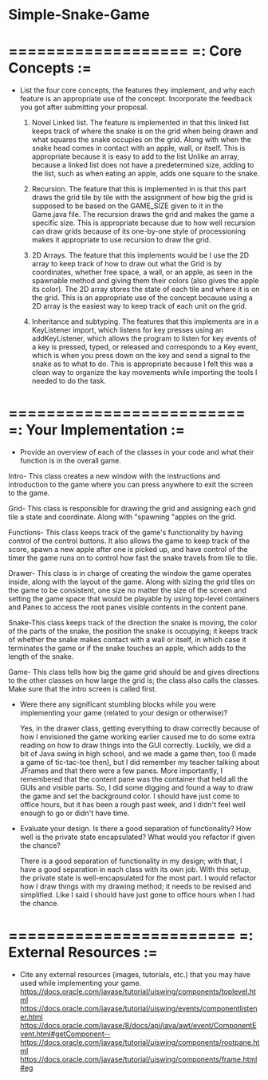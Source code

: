 # Simple-Snake-Game
===================
=: Core Concepts :=
===================

- List the four core concepts, the features they implement, and why each feature
  is an appropriate use of the concept. Incorporate the feedback you got after
  submitting your proposal.

  1. Novel Linked list. The feature is implemented in that this linked list keeps track of where the snake
  is on the grid when being drawn and what squares the snake occupies on the grid. Along with when the snake
  head comes in contact with an apple, wall, or itself. This is appropriate because it is easy to add to the list
  Unlike an array, because a linked list does not have a predetermined size, adding to the list, such as when eating an
  apple, adds one square to the snake.

  2. Recursion. The feature that this is implemented in is that this part draws the grid tile by tile
  with the assignment of how big the grid is supposed to be based on the GAME_SIZE given to it in the Game.java file.
  The recursion draws the grid and makes the game a specific size. This is appropriate because due to
  how well recursion can draw grids because of its one-by-one style of processioning makes it appropriate to use
  recursion to draw the grid.

  3. 2D Arrays. The feature that this implements would be I use the 2D array to keep track of how to draw out what the
  Grid is by coordinates, whether free space, a wall, or an apple, as seen in the spawnable method
  and giving them their colors (also gives the apple its color). The 2D array stores the state of each tile and where
  it is on the grid. This is an appropriate use of the concept because using a 2D array is the easiest way to keep
  track of each unit on the grid.

  4. Inheritance and subtyping. The features that this implements are in a KeyListener import, which listens for key
  presses using an addKeyListener, which allows the program to listen for key events of a key is pressed, typed, or released
  and corresponds to a Key event, which is when you press down on the key and send a signal to the snake as to what
  to do. This is appropriate because I felt this was a clean way to organize the kay movements while importing the
  tools I needed to do the task.

=========================
=: Your Implementation :=
=========================

- Provide an overview of each of the classes in your code and what their function is in the overall game.

Intro- This class creates a new window with the instructions and introduction to the game where you can press anywhere to exit the screen to the game.

Grid- This class is responsible for drawing the grid and assigning each grid tile a state and coordinate.
Along with "spawning "apples on the grid.

Functions- This class keeps track of the game's functionality by having control of the control buttons.
It also allows the game to keep track of the score, spawn a new apple after one is picked up, and have control of the
timer the game runs on to control how fast the snake travels from tile to tile.

Drawer- This class is in charge of creating the window the game operates inside, along with the layout of the game.
Along with sizing the grid tiles on the game to be consistent, one size no matter the size of the screen and setting the game space that would be playable by using top-level containers and Panes to access the root panes visible contents in the content pane.

Snake-This class keeps track of the direction the snake is moving, the color of the parts of the snake, the position
the snake is occupying; it keeps track of whether the snake makes contact with a wall or itself, in which case it terminates
the game or if the snake touches an apple, which adds to the length of the snake.

Game- This class tells how big the game grid should be and gives directions to the other classes on how large
the grid is; the class also calls the classes. Make sure that the intro screen is called first.



- Were there any significant stumbling blocks while you were implementing your
  game (related to your design or otherwise)?

  Yes, in the drawer class, getting everything to draw correctly because of how I envisioned the game working earlier
  caused me to do some extra reading on how to draw things into the GUI correctly. Luckily, we did a bit of
  Java swing in high school, and we made a game then, too (I made a game of tic-tac-toe then), but I did remember my
  teacher talking about JFrames and that there were a few panes. More importantly, I remembered that the content pane
  was the container that held all the GUIs and visible parts. So, I did some digging and found a way
  to draw the game and set the background color. I should have just come to office hours, but it has been a rough past
  week, and I didn't feel well enough to go or didn't have time.


- Evaluate your design. Is there a good separation of functionality? How well is
  the private state encapsulated? What would you refactor if given the chance?

  There is a good separation of functionality in my design; with that, I have a good separation in each
  class with its own job. With this setup, the private state is well-encapsulated for the most part.
  I would refactor how I draw things with my drawing method; it needs to be revised and simplified. Like I
  said I should have just gone to office hours when I had the chance.


========================
=: External Resources :=
========================

- Cite any external resources (images, tutorials, etc.) that you may have used 
  while implementing your game.
  https://docs.oracle.com/javase/tutorial/uiswing/components/toplevel.html
  https://docs.oracle.com/javase/tutorial/uiswing/events/componentlistener.html
  https://docs.oracle.com/javase/8/docs/api/java/awt/event/ComponentEvent.html#getComponent--
  https://docs.oracle.com/javase/tutorial/uiswing/components/rootpane.html
  https://docs.oracle.com/javase/tutorial/uiswing/components/frame.html#eg
